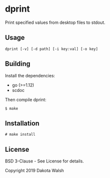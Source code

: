 # dprint

Print specified values from desktop files to stdout.

## Usage

`dprint [-v] [-d path] [-i key:val] [-o key]`


## Building

Install the dependencies:

- go (>=1.12)
- scdoc

Then compile dprint:

    $ make

## Installation

    # make install

## License

BSD 3-Clause - See License for details.

Copyright 2019 Dakota Walsh
